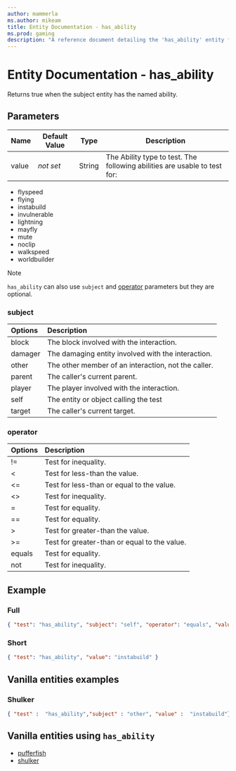```yaml
---
author: mammerla
ms.author: mikeam
title: Entity Documentation - has_ability
ms.prod: gaming
description: "A reference document detailing the 'has_ability' entity filter"
---
```


# Entity Documentation - has_ability

Returns true when the subject entity has the named ability.

## Parameters

|Name |Default Value  |Type  |Description  |
|---------|---------|---------|---------|
|value | *not set* |String |The Ability type to test. The following abilities are usable to test for:|

- flyspeed
- flying
- instabuild
- invulnerable
- lightning
- mayfly
- mute
- noclip
- walkspeed
- worldbuilder

> [!NOTE]
> `has_ability` can also use `subject` and [operator](../Definitions/NestedTables/operator.md) parameters but they are optional.

### subject

| Options| Description |
|:-----------|:-----------|
| block| The block involved with the interaction. |
| damager| The damaging entity involved with the interaction. |
| other| The other member of an interaction, not the caller. |
| parent| The caller's current parent. |
| player| The player involved with the interaction. |
| self| The entity or object calling the test |
| target| The caller's current target. |

### operator

| Options| Description |
|:-----------|:-----------|
| !=| Test for inequality. |
| <| Test for less-than the value. |
| <=| Test for less-than or equal to the value. |
| <>| Test for inequality. |
| =| Test for equality. |
| ==| Test for equality. |
| >| Test for greater-than the value. |
| >=| Test for greater-than or equal to the value. |
| equals| Test for equality. |
| not| Test for inequality. |

## Example

### Full

```json
{ "test": "has_ability", "subject": "self", "operator": "equals", "value": "instabuild" }
```

### Short

```json
{ "test": "has_ability", "value": "instabuild" }
```

## Vanilla entities examples

### Shulker

```json
{ "test" :  "has_ability","subject" : "other", "value" :  "instabuild"}
```

## Vanilla entities using `has_ability`

- [pufferfish](../../../../Source/VanillaBehaviorPack_Snippets/entities/pufferfish.md)
- [shulker](../../../../Source/VanillaBehaviorPack_Snippets/entities/shulker.md)
